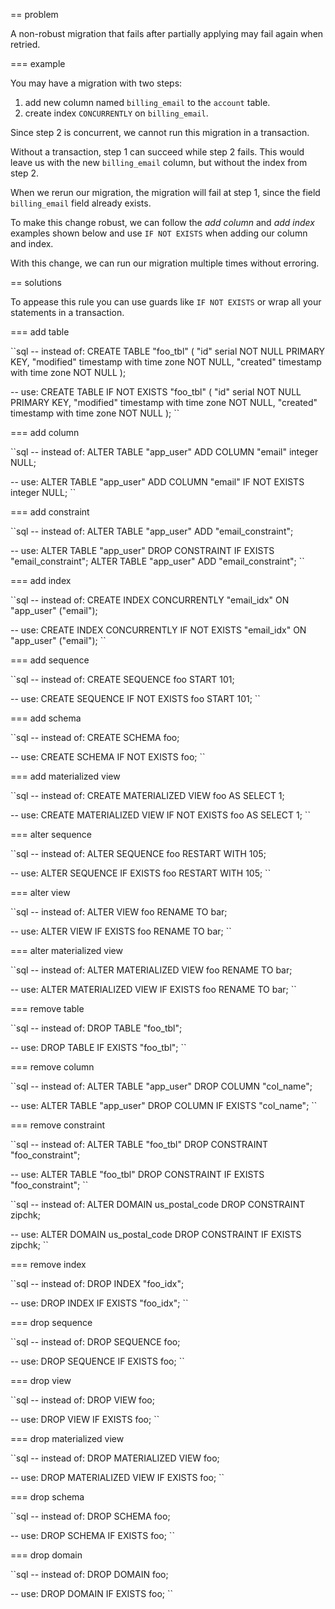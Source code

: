 == problem

A non-robust migration that fails after partially applying may fail again when retried.

=== example

You may have a migration with two steps:

1. add new column named ``billing_email`` to the ``account`` table.
2. create index ``CONCURRENTLY`` on ``billing_email``.

Since step 2 is concurrent, we cannot run this migration in a transaction.

Without a transaction, step 1 can succeed while step 2 fails. This would leave us with the new ``billing_email`` column, but without the index from step 2.

When we rerun our migration, the migration will fail at step 1, since the field ``billing_email`` field already exists.

To make this change robust, we can follow the *add column* and *add index* examples shown below and use ``IF NOT EXISTS`` when adding our column and index.

With this change, we can run our migration multiple times without erroring.

== solutions

To appease this rule you can use guards like ``IF NOT EXISTS`` or wrap all your statements in a transaction.

=== add table

``sql
-- instead of:
CREATE TABLE "foo_tbl" (
    "id" serial NOT NULL PRIMARY KEY,
    "modified" timestamp with time zone NOT NULL,
    "created" timestamp with time zone NOT NULL
);

-- use:
CREATE TABLE IF NOT EXISTS "foo_tbl" (
    "id" serial NOT NULL PRIMARY KEY,
    "modified" timestamp with time zone NOT NULL,
    "created" timestamp with time zone NOT NULL
);
``

=== add column

``sql
-- instead of:
ALTER TABLE "app_user" ADD COLUMN "email" integer NULL;

-- use:
ALTER TABLE "app_user" ADD COLUMN "email" IF NOT EXISTS integer NULL;
``

=== add constraint

``sql
-- instead of:
ALTER TABLE "app_user" ADD "email_constraint";

-- use:
ALTER TABLE "app_user" DROP CONSTRAINT IF EXISTS "email_constraint";
ALTER TABLE "app_user" ADD "email_constraint";
``

=== add index

``sql
-- instead of:
CREATE INDEX CONCURRENTLY "email_idx" ON "app_user" ("email");

-- use:
CREATE INDEX CONCURRENTLY IF NOT EXISTS "email_idx" ON "app_user" ("email");
``

=== add sequence

``sql
-- instead of:
CREATE SEQUENCE foo START 101;

-- use:
CREATE SEQUENCE IF NOT EXISTS foo START 101;
``

=== add schema

``sql
-- instead of:
CREATE SCHEMA foo;

-- use:
CREATE SCHEMA IF NOT EXISTS foo;
``

=== add materialized view

``sql
-- instead of:
CREATE MATERIALIZED VIEW foo AS SELECT 1;

-- use:
CREATE MATERIALIZED VIEW IF NOT EXISTS foo AS SELECT 1;
``

=== alter sequence

``sql
-- instead of:
ALTER SEQUENCE foo RESTART WITH 105;

-- use:
ALTER SEQUENCE IF EXISTS foo RESTART WITH 105;
``

=== alter view

``sql
-- instead of:
ALTER VIEW foo RENAME TO bar;

-- use:
ALTER VIEW IF EXISTS foo RENAME TO bar;
``

=== alter materialized view

``sql
-- instead of:
ALTER MATERIALIZED VIEW foo RENAME TO bar;

-- use:
ALTER MATERIALIZED VIEW IF EXISTS foo RENAME TO bar;
``

=== remove table

``sql
-- instead of:
DROP TABLE "foo_tbl";

-- use:
DROP TABLE IF EXISTS "foo_tbl";
``

=== remove column

``sql
-- instead of:
ALTER TABLE "app_user" DROP COLUMN "col_name";

-- use:
ALTER TABLE "app_user" DROP COLUMN IF EXISTS "col_name";
``

=== remove constraint

``sql
-- instead of:
ALTER TABLE "foo_tbl" DROP CONSTRAINT "foo_constraint";

-- use:
ALTER TABLE "foo_tbl" DROP CONSTRAINT IF EXISTS "foo_constraint";
``

``sql
-- instead of:
ALTER DOMAIN us_postal_code DROP CONSTRAINT zipchk;

-- use:
ALTER DOMAIN us_postal_code DROP CONSTRAINT IF EXISTS zipchk;
``

=== remove index

``sql
-- instead of:
DROP INDEX "foo_idx";

-- use:
DROP INDEX IF EXISTS "foo_idx";
``

=== drop sequence

``sql
-- instead of:
DROP SEQUENCE foo;

-- use:
DROP SEQUENCE IF EXISTS foo;
``

=== drop view

``sql
-- instead of:
DROP VIEW foo;

-- use:
DROP VIEW IF EXISTS foo;
``

=== drop materialized view

``sql
-- instead of:
DROP MATERIALIZED VIEW foo;

-- use:
DROP MATERIALIZED VIEW IF EXISTS foo;
``

=== drop schema

``sql
-- instead of:
DROP SCHEMA foo;

-- use:
DROP SCHEMA IF EXISTS foo;
``

=== drop domain

``sql
-- instead of:
DROP DOMAIN foo;

-- use:
DROP DOMAIN IF EXISTS foo;
``